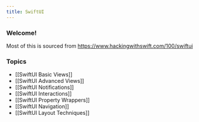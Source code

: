 ```yaml
---
title: SwiftUI
---
```


### Welcome!

Most of this is sourced from https://www.hackingwithswift.com/100/swiftui

### Topics
- [[SwiftUI Basic Views]]
- [[SwiftUI Advanced Views]]
- [[SwiftUI Notifications]]
- [[SwiftUI Interactions]]
- [[SwiftUI Property Wrappers]]
- [[SwiftUI Navigation]]
- [[SwiftUI Layout Techniques]]
